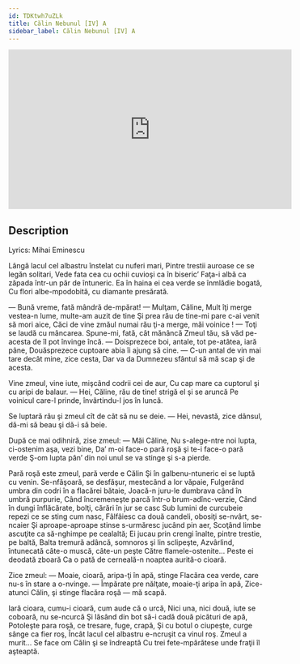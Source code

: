 ```yaml
---
id: TDKtwh7uZLk
title: Călin Nebunul [IV] A
sidebar_label: Călin Nebunul [IV] A
---
```


<iframe
  width="560"
  height="315"
  src="https://www.youtube.com/embed/TDKtwh7uZLk"
  title="YouTube video player"
  frameborder="0"
  allow="accelerometer; autoplay; clipboard-write; encrypted-media; gyroscope; picture-in-picture; web-share"
  referrerpolicy="strict-origin-when-cross-origin"
  allowfullscreen
></iframe>

## Description

Lyrics: Mihai Eminescu

Lângă lacul cel albastru înstelat cu nuferi mari,
Pintre trestii auroase ce se legăn solitari,
Vede fata cea cu ochii cuvioşi ca în biseric’
Faţa-i albă ca zăpada într-un păr de întuneric.
Ea în haina ei cea verde se înmlădie bogată,
Cu flori albe-mpodobită, cu diamante presărată.

— Bună vreme, fată mândră de-mpărat! — Mulţam, Căline,
Mult îţi merge vestea-n lume, multe-am auzit de tine
Şi prea rău de tine-mi pare c-ai venit să mori aice,
Căci de vine zmăul numai rău ţi-a merge, măi voinice !
— Toţi se laudă cu mâncarea. Spune-mi, fată, cât mănâncă
Zmeul tău, să văd pe-acesta de îl pot învinge încă.
— Doisprezece boi, antale, tot pe-atâtea, iară pâne,
Douăsprezece cuptoare abia îi ajung să cine.
— C-un antal de vin mai tare decât mine, zice cesta,
Dar va da Dumnezeu sfântul să mă scap şi de acesta.

Vine zmeul, vine iute, mişcând codrii cei de aur,
Cu cap mare ca cuptorul şi cu aripi de balaur.
— Hei, Căline, rău de tine! strigă el şi se aruncă
Pe voinicul care-l prinde, învârtindu-l jos în luncă.

Se luptară rău şi zmeul cît de cât să nu se deie.
— Hei, nevastă, zice dânsul, dă-mi să beau şi dă-i să beie.

După ce mai odihniră, zise zmeul: — Măi Căline,
Nu s-alege-ntre noi lupta, ci-ostenim aşa, vezi bine,
Da’ m-oi face-o pară roşă şi te-i face-o pară verde
Ş-om lupta pân’ din noi unul se va stinge şi s-a pierde.

Pară roşă este zmeul, pară verde e Călin
Şi în galbenu-ntuneric ei se luptă cu venin.
Se-nfăşoară, se desfăşur, mestecând a lor văpaie,
Fulgerând umbra din codri în a flacărei bătaie,
Joacă-n juru-le dumbrava când în umbră purpurie,
Când încremeneşte parcă într-o brum-adînc-verzie,
Când în dungi înflăcărate, bolţi, cărări în jur se casc
Sub lumini de curcubeie repezi ce se sting cum nasc,
Fâlfâiesc ca două candeli, obosiţi se-nvârt, se-ncaier
Şi aproape-aproape stinse s-urmăresc jucând pin aer,
Scoţând limbe ascuţite ca să-nghimpe pe cealaltă;
Ei jucau prin crengi înalte, pintre trestie, pe baltă,
Balta tremură adâncă, somnoros şi lin sclipeşte,
Azvârlind, întunecată câte-o muscă, câte-un peşte
Către flamele-ostenite... Peste ei deodată zboară
Ca o pată de cerneală-n noaptea aurită-o cioară.

Zice zmeul: — Moaie, cioară, aripa-ţi în apă, stinge
Flacăra cea verde, care nu-s în stare a o-nvinge.
— Împărate pre nălţate, moaie-ţi aripa în apă,
Zice-atunci Călin, şi stinge flacăra roşă — mă scapă.

Iară cioara, cumu-i cioară, cum aude că o urcă,
Nici una, nici două, iute se coboară, nu se-ncurcă
Şi lăsând din bot să-i cadă două picături de apă,
Potoleşte para roşă, ce tresare, fuge, crapă,
Şi cu botul o ciupeşte, curge sânge ca fier roş,
Încât lacul cel albastru e-ncruşit ca vinul roş.
Zmeul a murit... Se face om Călin şi se îndreaptă
Cu trei fete-mpărătese unde fraţii îl aşteaptă.
